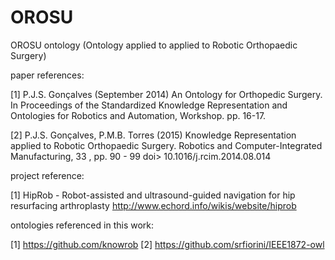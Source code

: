 # OROSU
OROSU ontology
(Ontology applied to applied to Robotic Orthopaedic Surgery)

paper references:

[1] P.J.S. Gonçalves (September 2014) An Ontology for Orthopedic Surgery. In Proceedings of the Standardized Knowledge Representation and Ontologies for Robotics and Automation, Workshop. pp. 16-17.

[2] P.J.S. Gonçalves, P.M.B. Torres (2015) Knowledge Representation applied to Robotic Orthopaedic Surgery. Robotics and Computer-Integrated Manufacturing, 33 , pp. 90 - 99
doi> 10.1016/j.rcim.2014.08.014

project reference:

[1] HipRob - Robot-assisted and ultrasound-guided navigation for hip resurfacing arthroplasty
http://www.echord.info/wikis/website/hiprob

ontologies referenced in this work:

[1] https://github.com/knowrob
[2] https://github.com/srfiorini/IEEE1872-owl

